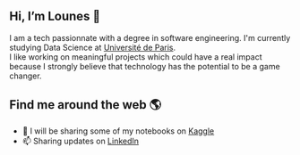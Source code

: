 ## Hi, I’m **Lounes** 👋
I am a tech passionnate with a degree in software engineering. I'm currently studying Data Science at [Université de Paris](https://u-paris.fr).\
I like working on meaningful projects which could have a real impact because I strongly believe that technology has the potential to be a game changer.

## Find me around the web 🌎
- 👀 I will be sharing some of my notebooks on [Kaggle](https://www.kaggle.com/neslousc)
- 📫 Sharing updates on [LinkedIn](https://linkedin.com/in/lounes-mechouek) 

<!---
lounesmechouek/lounesmechouek is a ✨ special ✨ repository because its `README.md` (this file) appears on your GitHub profile.
You can click the Preview link to take a look at your changes.
--->
